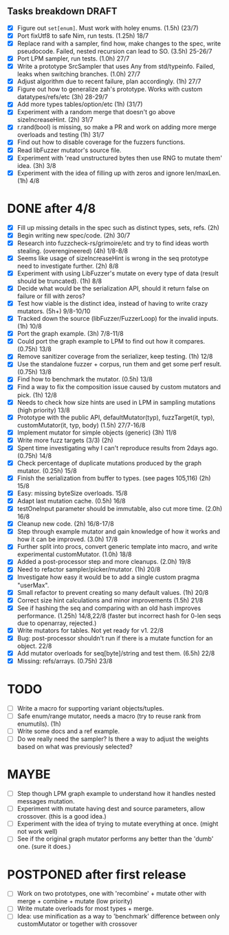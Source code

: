 Tasks breakdown DRAFT
---------------------

- [X] Figure out `set[enum]`. Must work with holey enums. (1.5h) (23/7)
- [X] Port fixUtf8 to safe Nim, run tests. (1.25h) 18/7
- [X] Replace rand with a sampler, find how, make changes to the spec, write pseudocode. Failed, nested recursion can lead to SO. (3.5h) 25-26/7
- [X] Port LPM sampler, run tests. (1.0h) 27/7
- [X] Write a prototype SrcSampler that uses Any from std/typeinfo. Failed, leaks when switching branches. (1.0h) 27/7
- [X] Adjust algorithm due to recent failure, plan accordingly. (1h) 27/7
- [X] Figure out how to generalize zah's prototype. Works with custom datatypes/refs/etc (3h) 28-29/7
- [X] Add more types tables/option/etc (1h) (31/7)
- [X] Experiment with a random merge that doesn't go above sizeIncreaseHint. (2h) 31/7
- [X] r.rand(bool) is missing, so make a PR and work on adding more merge overloads and testing (1h) 31/7
- [X] Find out how to disable coverage for the fuzzers functions.
- [X] Read libFuzzer mutator's source file.
- [X] Experiment with 'read unstructured bytes then use RNG to mutate them' idea. (3h) 3/8
- [X] Experiment with the idea of filling up with zeros and ignore len/maxLen. (1h) 4/8

DONE after 4/8
==============

- [X] Fill up missing details in the spec such as distinct types, sets, refs. (2h)
- [X] Begin writing new spec/code. (2h) 30/7
- [X] Research into fuzzcheck-rs/grimoire/etc and try to find ideas worth stealing. (overengineered) (4h) 1/8-8/8
- [X] Seems like usage of sizeIncreaseHint is wrong in the seq prototype need to investigate further. (2h) 8/8
- [X] Experiment with using LibFuzzer's mutate on every type of data (result should be truncated). (1h) 8/8
- [X] Decide what would be the serialization API, should it return false on failure or fill with zeros?
- [X] Test how viable is the distinct idea, instead of having to write crazy mutators. (5h+) 9/8-10/10
- [X] Tracked down the source (libFuzzer/FuzzerLoop) for the invalid inputs. (1h) 10/8
- [X] Port the graph example. (3h) 7/8-11/8
- [X] Could port the graph example to LPM to find out how it compares. (0.75h) 13/8
- [X] Remove sanitizer coverage from the serializer, keep testing. (1h) 12/8
- [X] Use the standalone fuzzer + corpus, run them and get some perf result. (0.75h) 13/8
- [X] Find how to benchmark the mutator. (0.5h) 13/8
- [X] Find a way to fix the composition issue caused by custom mutators and pick. (1h) 12/8
- [X] Needs to check how size hints are used in LPM in sampling mutations (high priority) 13/8
- [X] Prototype with the public API, defaultMutator(typ), fuzzTarget(it, typ), customMutator(it, typ, body) (1.5h) 27/7-16/8
- [X] Implement mutator for simple objects (generic) (3h) 11/8
- [X] Write more fuzz targets (3/3) (2h)
- [X] Spent time investigating why I can't reproduce results from 2days ago. (0.75h) 14/8
- [X] Check percentage of duplicate mutations produced by the graph mutator. (0.25h) 15/8
- [X] Finish the serialization from buffer to types. (see pages 105,116) (2h) 15/8
- [X] Easy: missing byteSize overloads. 15/8
- [X] Adapt last mutation cache. (0.5h) 16/8
- [X] testOneInput parameter should be immutable, also cut more time. (2.0h) 16/8
- [X] Cleanup new code. (2h) 16/8-17/8
- [X] Step through example mutator and gain knowledge of how it works and how it can be improved. (3.0h) 17/8
- [X] Further split into procs, convert generic template into macro, and write experimental customMutator. (1.0h) 18/8
- [X] Added a post-processor step and more cleanups. (2.0h) 19/8
- [X] Need to refactor sampler/picker/mutator. (1h) 20/8
- [X] Investigate how easy it would be to add a single custom pragma "userMax".
- [X] Small refactor to prevent creating so many default values. (1h) 20/8
- [X] Correct size hint calculations and minor improvements (1.5h) 21/8
- [X] See if hashing the seq and comparing with an old hash improves performance. (1.25h) 14/8,22/8 (faster but incorrect hash for 0-len seqs due to openarray, rejected.)
- [X] Write mutators for tables. Not yet ready for v1. 22/8
- [X] Bug: post-processor shouldn't run if there is a mutate function for an object. 22/8
- [X] Add mutator overloads for seq[byte]/string and test them. (6.5h) 22/8
- [X] Missing: refs/arrays. (0.75h) 23/8

TODO
====

- [ ] Write a macro for supporting variant objects/tuples.
- [ ] Safe enum/range mutator, needs a macro (try to reuse rank from enumutils). (1h)
- [ ] Write some docs and a ref example.
- [ ] Do we really need the sampler? Is there a way to adjust the weights based on what was previously selected?

MAYBE
=====

- [ ] Step though LPM graph example to understand how it handles nested messages mutation.
- [ ] Experiment with mutate having dest and source parameters, allow crossover. (this is a good idea.)
- [ ] Experiment with the idea of trying to mutate everything at once. (might not work well)
- [ ] See if the original graph mutator performs any better than the 'dumb' one. (sure it does.)

POSTPONED after first release
=============================

- [ ] Work on two prototypes, one with 'recombine' + mutate other with merge + combine + mutate (low priority)
- [ ] Write mutate overloads for most types + merge.
- [ ] Idea: use minification as a way to 'benchmark' difference between only customMutator or together with crossover
